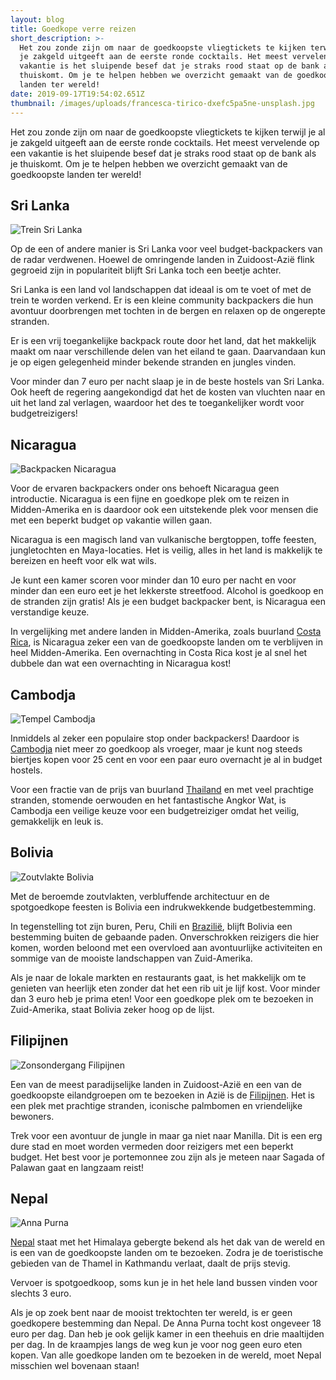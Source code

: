 ```yaml
---
layout: blog
title: Goedkope verre reizen
short_description: >-
  Het zou zonde zijn om naar de goedkoopste vliegtickets te kijken terwijl je al
  je zakgeld uitgeeft aan de eerste ronde cocktails. Het meest vervelende op een
  vakantie is het sluipende besef dat je straks rood staat op de bank als je
  thuiskomt. Om je te helpen hebben we overzicht gemaakt van de goedkoopste
  landen ter wereld!
date: 2019-09-17T19:54:02.651Z
thumbnail: /images/uploads/francesca-tirico-dxefc5pa5ne-unsplash.jpg
---
```

Het zou zonde zijn om naar de goedkoopste vliegtickets te kijken terwijl je al je zakgeld uitgeeft aan de eerste ronde cocktails. Het meest vervelende op een vakantie is het sluipende besef dat je straks rood staat op de bank als je thuiskomt. Om je te helpen hebben we overzicht gemaakt van de goedkoopste landen ter wereld!

## **Sri Lanka**

![Trein Sri Lanka](/images/uploads/egle-sidaraviciute-tsyniyzikiq-unsplash.jpg?nf_resize=fit&h=400 "Trein in Sri Lanka")

Op de een of andere manier is Sri Lanka voor veel budget-backpackers van de radar verdwenen. Hoewel de omringende landen in Zuidoost-Azië flink gegroeid zijn in populariteit blijft Sri Lanka toch een beetje achter.

Sri Lanka is een land vol landschappen dat ideaal is om te voet of met de trein te worden verkend. Er is een kleine community backpackers die hun avontuur doorbrengen met tochten in de bergen en relaxen op de ongerepte stranden.

Er is een vrij toegankelijke backpack route door het land, dat het makkelijk maakt om naar verschillende delen van het eiland te gaan. Daarvandaan kun je op eigen gelegenheid minder bekende stranden en jungles vinden.

Voor minder dan 7 euro per nacht slaap je in de beste hostels van Sri Lanka. Ook heeft de regering aangekondigd dat het de kosten van vluchten naar en uit het land zal verlagen, waardoor het des te toegankelijker wordt voor budgetreizigers!

## **Nicaragua**

![Backpacken Nicaragua](/images/uploads/ferdinand-feng-hdmlapxfm5u-unsplash.jpg?nf_resize=fit&h=400 "Granada in Nicaragua")

Voor de ervaren backpackers onder ons behoeft Nicaragua geen introductie. Nicaragua is een fijne en goedkope plek om te reizen in Midden-Amerika en is daardoor ook een uitstekende plek voor mensen die met een beperkt budget op vakantie willen gaan.

Nicaragua is een magisch land van vulkanische bergtoppen, toffe feesten, jungletochten en Maya-locaties. Het is veilig, alles in het land is makkelijk te bereizen en heeft voor elk wat wils.

Je kunt een kamer scoren voor minder dan 10 euro per nacht en voor minder dan een euro eet je het lekkerste streetfood. Alcohol is goedkoop en de stranden zijn gratis! Als je een budget backpacker bent, is Nicaragua een verstandige keuze.

In vergelijking met andere landen in Midden-Amerika, zoals buurland [Costa Rica](https://www.destination-unknown.nl/costa-rica), is Nicaragua zeker een van de goedkoopste landen om te verblijven in heel Midden-Amerika. Een overnachting in Costa Rica kost je al snel het dubbele dan wat een overnachting in Nicaragua kost!

## **Cambodja**

![Tempel Cambodja](/images/uploads/gyorgy-bakos-over7bwxxxg-unsplash.jpg?nf_resize=fit&h=400 "Angkor Wat in Cambodja")

Inmiddels al zeker een populaire stop onder backpackers! Daardoor is [Cambodja](https://www.destination-unknown.nl/cambodja) niet meer zo goedkoop als vroeger, maar je kunt nog steeds biertjes kopen voor 25 cent en voor een paar euro overnacht je al in budget hostels.

Voor een fractie van de prijs van buurland [Thailand](https://www.destination-unknown.nl/thailand) en met veel prachtige stranden, stomende oerwouden en het fantastische Angkor Wat, is Cambodja een veilige keuze voor een  budgetreiziger omdat het veilig, gemakkelijk en leuk is.

## **Bolivia**

![Zoutvlakte Bolivia](/images/uploads/samuel-scrimshaw-kp_87texcwi-unsplash.jpg?nf_resize=fit&h=400 "Zoutvlakte in Bolivia")

Met de beroemde zoutvlakten, verbluffende architectuur en de spotgoedkope feesten is Bolivia een indrukwekkende budgetbestemming. 

In tegenstelling tot zijn buren, Peru, Chili en [Brazilië](https://www.destination-unknown.nl/brazilie), blijft Bolivia een bestemming buiten de gebaande paden. Onverschrokken reizigers die hier komen, worden beloond met een overvloed aan avontuurlijke activiteiten en sommige van de mooiste landschappen van Zuid-Amerika.

Als je naar de lokale markten en restaurants gaat, is het makkelijk om te genieten van heerlijk eten zonder dat het een rib uit je lijf kost. Voor minder dan 3 euro heb je prima eten! Voor een goedkope plek om te bezoeken in Zuid-Amerika, staat Bolivia zeker hoog op de lijst.

## **Filipijnen**

![Zonsondergang Filipijnen](/images/uploads/cris-tagupa-lt7zmkth3o8-unsplash.jpg?nf_resize=fit&h=400 "Zonsondergang in de Filipijnen")

Een van de meest paradijselijke landen in Zuidoost-Azië en een van de goedkoopste eilandgroepen om te bezoeken in Azië is de [Filipijnen](https://www.destination-unknown.nl/filipijnen). Het is een plek met prachtige stranden, iconische palmbomen en vriendelijke bewoners.

Trek voor een avontuur de jungle in maar ga niet naar Manilla. Dit is een erg dure stad en moet worden vermeden door reizigers met een beperkt budget. Het best voor je portemonnee zou zijn als je meteen naar Sagada of Palawan gaat en langzaam reist!

## **Nepal**

![Anna Purna](/images/uploads/sebastian-pena-lambarri-wj9elwgxa6c-unsplash.jpg?nf_resize=fit&h=400 "Anna Purna tocht in Nepal")

[Nepal](https://www.destination-unknown.nl/nepal) staat met het Himalaya gebergte bekend als het dak van de wereld en is een van de goedkoopste landen om te bezoeken. Zodra je de toeristische gebieden van de Thamel in Kathmandu verlaat, daalt de prijs stevig.

Vervoer is spotgoedkoop, soms kun je in het hele land bussen vinden voor slechts 3 euro.

Als je op zoek bent naar de mooist trektochten ter wereld, is er geen goedkopere bestemming dan Nepal. De Anna Purna tocht kost ongeveer 18 euro per dag. Dan heb je ook gelijk kamer in een theehuis en drie maaltijden per dag. In de kraampjes langs de weg kun je voor nog geen euro eten kopen. Van alle goedkope landen om te bezoeken in de wereld, moet Nepal misschien wel bovenaan staan!
